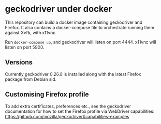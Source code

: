# geckodriver under docker

This repository can build a docker image containing geckodriver and Firefox.
It also contains a docker-compose file to orchestrate running them against
Xvfb, with x11vnc.

Run ```docker-compose up```, and geckodriver will listen on port 4444.  x11vnc
will listen on port 5900.

## Versions

Currently geckodriver 0.26.0 is installed along with the latest Firefox package
from Debian sid.

## Customising Firefox profile

To add extra certificates, preferences etc., see the geckodriver documentation
for how to set the Firefox profile via WebDriver capabilities:
https://github.com/mozilla/geckodriver#capabilities-examples
